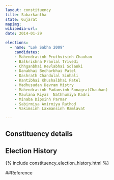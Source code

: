```yaml
---
layout: constituency
title: Sabarkantha
state: Gujarat
mapimg: 
wikipedia-url: 
date: 2014-01-29

elections: 
  - name: "Lok Sabha 2009"
    candidates: 
    - Mahendrasinh Pruthvisinh Chauhan 
    - Balkrishna Pranlal Trivedi 
    - Chhganbhai Kevlabhai Solanki 
    - Danabhai Becharbhai Patel 
    - Dashrath Chandulal Sinhali 
    - Kantibhai Khushalbhai Patel 
    - Madhusudan Devram Mistry 
    - Mahendrasinh Padamsinh Sonagra(Chauhan) 
    - Maulana Riyaz  Nathhumiya Kadri 
    - Minaba Dipsinh Parmar 
    - Sabirmiya Amirmiya Rathod 
    - Vakimsinh Laxmansinh Ramlavat 

---
```

## Constituency details


## Election History
{% include constituency_election_history.html %}

##Reference
